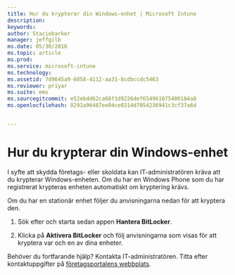 ```yaml
---
title: Hur du krypterar din Windows-enhet | Microsoft Intune
description: 
keywords: 
author: Staciebarker
manager: jeffgilb
ms.date: 05/30/2016
ms.topic: article
ms.prod: 
ms.service: microsoft-intune
ms.technology: 
ms.assetid: 7d9645a9-6058-4112-aa31-8cdbccdc5463
ms.reviewer: priyar
ms.suite: ems
ms.sourcegitcommit: e52ebdd62ca68f1d9226def654961075400184a8
ms.openlocfilehash: 8291a96487ee84ce0214d7054236941c3cf37a6d


---
```


# Hur du krypterar din Windows-enhet

I syfte att skydda företags- eller skoldata kan IT-administratören kräva att du krypterar Windows-enheten. Om du har en Windows Phone som du har registrerat krypteras enheten automatiskt om kryptering krävs.

Om du har en stationär enhet följer du anvisningarna nedan för att kryptera den. 

1.  Sök efter och starta sedan appen **Hantera BitLocker**.

2.  Klicka på **Aktivera BitLocker** och följ anvisningarna som visas för att kryptera var och en av dina enheter.

Behöver du fortfarande hjälp? Kontakta IT-administratören. Titta efter kontaktuppgifter på [företagsportalens webbplats](http://portal.manage.microsoft.com).




<!--HONumber=Jun16_HO4-->


